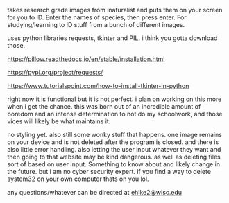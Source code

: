 takes research grade images from inaturalist and puts them on your screen for you to ID. Enter the names of species, then press enter.
For studying/learning to ID stuff from a bunch of different images.

uses python libraries requests, tkinter and PIL. i think you gotta download those.

https://pillow.readthedocs.io/en/stable/installation.html

https://pypi.org/project/requests/

https://www.tutorialspoint.com/how-to-install-tkinter-in-python

right now it is functional but it is not perfect. i plan on working on this more when i get the chance. this was born out of an incredible amount of boredom
and an intense determination to not do my schoolwork, and those vices will likely be what maintains it.

no styling yet. also still some wonky stuff that happens. one image remains on your device and is not deleted after the program is closed. and there is also
little error handling. also letting the user input whatever they want and then going to that website may be kind dangerous. as well as deleting files
sort of based on user input. Something to know about and likely change in the future. but i am no cyber security expert. if you find a way to delete system32
on your own computer thats on you lol.


any questions/whatever can be directed at ehlke2@wisc.edu
